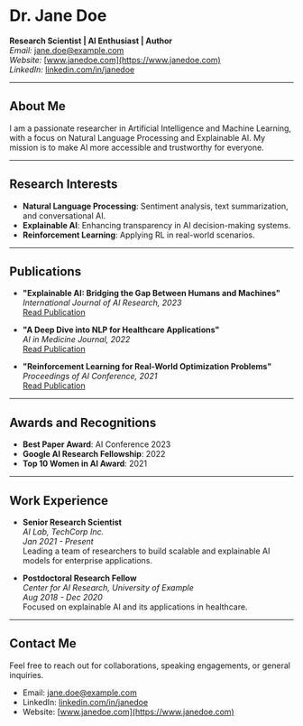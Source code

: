 # Dr. Jane Doe  
**Research Scientist | AI Enthusiast | Author**  
_Email:_ [jane.doe@example.com](mailto:jane.doe@example.com)  
_Website:_ [www.janedoe.com](https://www.janedoe.com)  
_LinkedIn:_ [linkedin.com/in/janedoe](https://linkedin.com/in/janedoe)  

---

## About Me  
I am a passionate researcher in Artificial Intelligence and Machine Learning, with a focus on Natural Language Processing and Explainable AI. My mission is to make AI more accessible and trustworthy for everyone.  

---

## Research Interests  
- **Natural Language Processing**: Sentiment analysis, text summarization, and conversational AI.  
- **Explainable AI**: Enhancing transparency in AI decision-making systems.  
- **Reinforcement Learning**: Applying RL in real-world scenarios.  

---

## Publications  
- **"Explainable AI: Bridging the Gap Between Humans and Machines"**  
  _International Journal of AI Research, 2023_  
  [Read Publication](https://example.com/publication1)  

- **"A Deep Dive into NLP for Healthcare Applications"**  
  _AI in Medicine Journal, 2022_  
  [Read Publication](https://example.com/publication2)  

- **"Reinforcement Learning for Real-World Optimization Problems"**  
  _Proceedings of AI Conference, 2021_  
  [Read Publication](https://example.com/publication3)  

---

## Awards and Recognitions  
- **Best Paper Award**: AI Conference 2023  
- **Google AI Research Fellowship**: 2022  
- **Top 10 Women in AI Award**: 2021  

---

## Work Experience  
- **Senior Research Scientist**  
  _AI Lab, TechCorp Inc._  
  *Jan 2021 - Present*  
  Leading a team of researchers to build scalable and explainable AI models for enterprise applications.  

- **Postdoctoral Research Fellow**  
  _Center for AI Research, University of Example_  
  *Aug 2018 - Dec 2020*  
  Focused on explainable AI and its applications in healthcare.  

---

## Contact Me  
Feel free to reach out for collaborations, speaking engagements, or general inquiries.  
- Email: [jane.doe@example.com](mailto:jane.doe@example.com)  
- LinkedIn: [linkedin.com/in/janedoe](https://linkedin.com/in/janedoe)  
- Website: [www.janedoe.com](https://www.janedoe.com)  
